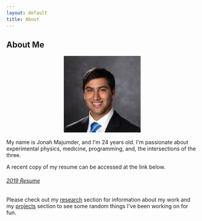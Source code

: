 ```yaml
---
layout: default
title: About
---
```


<h2>About Me</h2>

<div style="text-align: center;">
<img src="jonah.jpg" width="40%"/>
</div>

<p>My name is Jonah Majumder, and I'm 24 years old. I'm passionate about experimental physics, medicine, programming, and, the intersections of the three.</p>

<p>A recent copy of my resume can be accessed at the link below.</p>

<h6><a href="Resume_JonahMajumder.pdf" target="_blank">2019 Resume</a></h6>

<p>Please check out my <a href="research">research</a> section for information about my work and my <a href="projects">projects</a> section to see some random things I've been working on for fun.